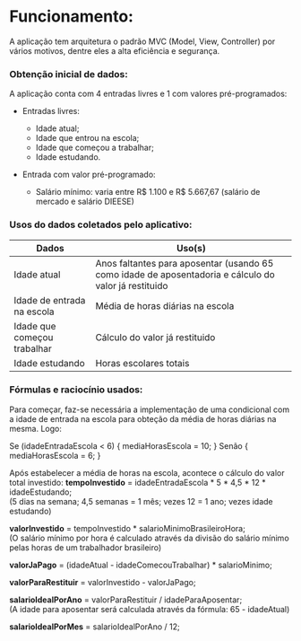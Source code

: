 # Funcionamento:
A aplicação tem arquitetura o padrão MVC (Model, View, Controller) por vários motivos, dentre eles a alta eficiência e segurança.

### Obtenção inicial de dados:
A aplicação conta com 4 entradas livres e 1 com valores pré-programados:
- Entradas livres:
  - Idade atual;
  - Idade que entrou na escola;
  - Idade que começou a trabalhar;
  - Idade estudando.

- Entrada com valor pré-programado:
  - Salário mínimo: varia entre R$ 1.100 e R$ 5.667,67 (salário de mercado e salário DIEESE)

### Usos do dados coletados pelo aplicativo:
|Dados| Uso(s)|
|-----|-----|
|Idade atual|Anos faltantes para aposentar (usando 65 como idade de aposentadoria e cálculo do valor já restituido|
|Idade de entrada na escola|Média de horas diárias na escola|
|Idade que começou trabalhar|Cálculo do valor já restituido|
|Idade estudando|Horas escolares totais|

### Fórmulas e raciocínio usados:
Para começar, faz-se necessária a implementação de uma condicional com a idade de entrada na escola para obteção da média de horas diárias na mesma. Logo:

Se (idadeEntradaEscola < 6) { mediaHorasEscola = 10; }
Senão { mediaHorasEscola = 6; }

Após estabelecer a média de horas na escola, acontece o cálculo do valor total investido:
**tempoInvestido** = idadeEntradaEscola * 5 * 4,5 * 12 * idadeEstudando;<br>
(5 dias na semana; 4,5 semanas = 1 mês; vezes 12 = 1 ano; vezes idade estudando)

**valorInvestido** = tempoInvestido * salarioMinimoBrasileiroHora;<br>
(O salário mínimo por hora é calculado através da divisão do salário mínimo pelas horas de um trabalhador brasileiro)

**valorJaPago** = (idadeAtual - idadeComecouTrabalhar) * salarioMinimo;

**valorParaRestituir** = valorInvestido - valorJaPago;

**salarioIdealPorAno** = valorParaRestituir / idadeParaAposentar;<br>
(A idade para aposentar será calculada através da fórmula: 65 - idadeAtual)

**salarioIdealPorMes** = salarioIdealPorAno / 12;

